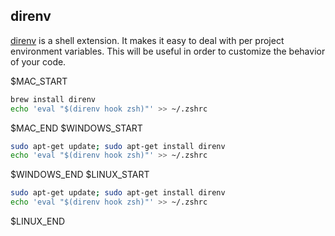 ## direnv

[direnv](https://direnv.net/) is a shell extension. It makes it easy to deal with per project environment variables. This will be useful in order to customize the behavior of your code.

$MAC_START

``` bash
brew install direnv
echo 'eval "$(direnv hook zsh)"' >> ~/.zshrc
```

$MAC_END
$WINDOWS_START

``` bash
sudo apt-get update; sudo apt-get install direnv
echo 'eval "$(direnv hook zsh)"' >> ~/.zshrc
```

$WINDOWS_END
$LINUX_START

``` bash
sudo apt-get update; sudo apt-get install direnv
echo 'eval "$(direnv hook zsh)"' >> ~/.zshrc
```

$LINUX_END
